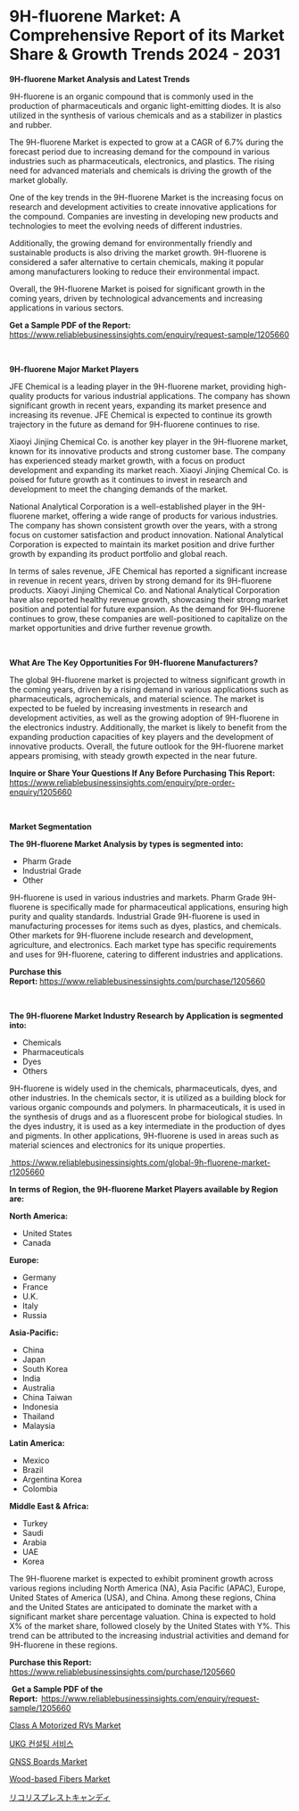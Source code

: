 <p><h1>9H-fluorene Market: A Comprehensive Report of its Market Share & Growth Trends 2024 - 2031</h1></p><p><strong>9H-fluorene Market Analysis and Latest Trends</strong></p>
<p><p>9H-fluorene is an organic compound that is commonly used in the production of pharmaceuticals and organic light-emitting diodes. It is also utilized in the synthesis of various chemicals and as a stabilizer in plastics and rubber.</p><p>The 9H-fluorene Market is expected to grow at a CAGR of 6.7% during the forecast period due to increasing demand for the compound in various industries such as pharmaceuticals, electronics, and plastics. The rising need for advanced materials and chemicals is driving the growth of the market globally.</p><p>One of the key trends in the 9H-fluorene Market is the increasing focus on research and development activities to create innovative applications for the compound. Companies are investing in developing new products and technologies to meet the evolving needs of different industries.</p><p>Additionally, the growing demand for environmentally friendly and sustainable products is also driving the market growth. 9H-fluorene is considered a safer alternative to certain chemicals, making it popular among manufacturers looking to reduce their environmental impact.</p><p>Overall, the 9H-fluorene Market is poised for significant growth in the coming years, driven by technological advancements and increasing applications in various sectors.</p></p>
<p><strong>Get a Sample PDF of the Report:&nbsp;</strong> <a href="https://www.reliablebusinessinsights.com/enquiry/request-sample/1205660">https://www.reliablebusinessinsights.com/enquiry/request-sample/1205660</a></p>
<p>&nbsp;</p>
<p><strong>9H-fluorene Major Market Players</strong></p>
<p><p>JFE Chemical is a leading player in the 9H-fluorene market, providing high-quality products for various industrial applications. The company has shown significant growth in recent years, expanding its market presence and increasing its revenue. JFE Chemical is expected to continue its growth trajectory in the future as demand for 9H-fluorene continues to rise.</p><p>Xiaoyi Jinjing Chemical Co. is another key player in the 9H-fluorene market, known for its innovative products and strong customer base. The company has experienced steady market growth, with a focus on product development and expanding its market reach. Xiaoyi Jinjing Chemical Co. is poised for future growth as it continues to invest in research and development to meet the changing demands of the market.</p><p>National Analytical Corporation is a well-established player in the 9H-fluorene market, offering a wide range of products for various industries. The company has shown consistent growth over the years, with a strong focus on customer satisfaction and product innovation. National Analytical Corporation is expected to maintain its market position and drive further growth by expanding its product portfolio and global reach.</p><p>In terms of sales revenue, JFE Chemical has reported a significant increase in revenue in recent years, driven by strong demand for its 9H-fluorene products. Xiaoyi Jinjing Chemical Co. and National Analytical Corporation have also reported healthy revenue growth, showcasing their strong market position and potential for future expansion. As the demand for 9H-fluorene continues to grow, these companies are well-positioned to capitalize on the market opportunities and drive further revenue growth.</p></p>
<p>&nbsp;</p>
<p><strong>What Are The Key Opportunities For 9H-fluorene Manufacturers?</strong></p>
<p><p>The global 9H-fluorene market is projected to witness significant growth in the coming years, driven by a rising demand in various applications such as pharmaceuticals, agrochemicals, and material science. The market is expected to be fueled by increasing investments in research and development activities, as well as the growing adoption of 9H-fluorene in the electronics industry. Additionally, the market is likely to benefit from the expanding production capacities of key players and the development of innovative products. Overall, the future outlook for the 9H-fluorene market appears promising, with steady growth expected in the near future.</p></p>
<p><strong>Inquire or Share Your Questions If Any Before Purchasing This Report:</strong> <a href="https://www.reliablebusinessinsights.com/enquiry/pre-order-enquiry/1205660">https://www.reliablebusinessinsights.com/enquiry/pre-order-enquiry/1205660</a></p>
<p>&nbsp;</p>
<p><strong>Market Segmentation</strong></p>
<p><strong>The 9H-fluorene Market Analysis by types is segmented into:</strong></p>
<p><ul><li>Pharm Grade</li><li>Industrial Grade</li><li>Other</li></ul></p>
<p><p>9H-fluorene is used in various industries and markets. Pharm Grade 9H-fluorene is specifically made for pharmaceutical applications, ensuring high purity and quality standards. Industrial Grade 9H-fluorene is used in manufacturing processes for items such as dyes, plastics, and chemicals. Other markets for 9H-fluorene include research and development, agriculture, and electronics. Each market type has specific requirements and uses for 9H-fluorene, catering to different industries and applications.</p></p>
<p><strong>Purchase this Report:&nbsp;</strong><a href="https://www.reliablebusinessinsights.com/purchase/1205660">https://www.reliablebusinessinsights.com/purchase/1205660</a></p>
<p>&nbsp;</p>
<p><strong>The 9H-fluorene Market Industry Research by Application is segmented into:</strong></p>
<p><ul><li>Chemicals</li><li>Pharmaceuticals</li><li>Dyes</li><li>Others</li></ul></p>
<p><p>9H-fluorene is widely used in the chemicals, pharmaceuticals, dyes, and other industries. In the chemicals sector, it is utilized as a building block for various organic compounds and polymers. In pharmaceuticals, it is used in the synthesis of drugs and as a fluorescent probe for biological studies. In the dyes industry, it is used as a key intermediate in the production of dyes and pigments. In other applications, 9H-fluorene is used in areas such as material sciences and electronics for its unique properties.</p></p>
<p><a href="https://www.reliablebusinessinsights.com/global-9h-fluorene-market-r1205660">&nbsp;https://www.reliablebusinessinsights.com/global-9h-fluorene-market-r1205660</a></p>
<p><strong>In terms of Region, the 9H-fluorene Market Players available by Region are:</strong></p>
<p>
    <p> <strong> North America: </strong>
        <ul>
            <li>United States</li>
            <li>Canada</li>
        </ul>
        </p> 
    <p> <strong> Europe: </strong>
        <ul>
            <li>Germany</li>
            <li>France</li>
            <li>U.K.</li>
            <li>Italy</li>
            <li>Russia</li>
        </ul>
        </p> 
    <p> <strong> Asia-Pacific: </strong>
        <ul>
            <li>China</li>
            <li>Japan</li>
            <li>South Korea</li>
            <li>India</li>
            <li>Australia</li>
            <li>China Taiwan</li>
            <li>Indonesia</li>
            <li>Thailand</li>
            <li>Malaysia</li>
        </ul>
        </p> 
    <p> <strong> Latin America: </strong>
        <ul>
            <li>Mexico</li>
            <li>Brazil</li>
            <li>Argentina Korea</li>
            <li>Colombia</li>
        </ul>
        </p> 
    <p> <strong> Middle East & Africa: </strong>
        <ul>
            <li>Turkey</li>
            <li>Saudi</li>
            <li>Arabia</li>
            <li>UAE</li>
            <li>Korea</li>
        </ul>
    </p>
    </p>
<p><p>The 9H-fluorene market is expected to exhibit prominent growth across various regions including North America (NA), Asia Pacific (APAC), Europe, United States of America (USA), and China. Among these regions, China and the United States are anticipated to dominate the market with a significant market share percentage valuation. China is expected to hold X% of the market share, followed closely by the United States with Y%. This trend can be attributed to the increasing industrial activities and demand for 9H-fluorene in these regions.</p></p>
<p><strong>Purchase this Report: </strong><a href="https://www.reliablebusinessinsights.com/purchase/1205660">https://www.reliablebusinessinsights.com/purchase/1205660</a></p>
<p>&nbsp;<strong>Get a Sample PDF of the Report:&nbsp;&nbsp;</strong><a href="https://www.reliablebusinessinsights.com/enquiry/request-sample/1205660">https://www.reliablebusinessinsights.com/enquiry/request-sample/1205660</a></p>
<p><strong></strong></p>
<p><p><a href="https://github.com/wwwkeltoum/Market-Research-Report-List-3/blob/main/class-a-motorized-rvs-market.md">Class A Motorized RVs Market</a></p><p><a href="https://github.com/bossladyaries0/Market-Research-Report-List-1/blob/main/7009197106734.md">UKG 컨설팅 서비스</a></p><p><a href="https://issuu.com/reportprime-2/docs/gnss-boards-market-size-2030.pptx">GNSS Boards Market</a></p><p><a href="https://github.com/joannesouthgate/Market-Research-Report-List-3/blob/main/wood-based-fibers-market.md">Wood-based Fibers Market</a></p><p><a href="https://github.com/CieloStamm/Market-Research-Report-List-1/blob/main/4752947111629.md">リコリスプレストキャンディ</a></p></p>